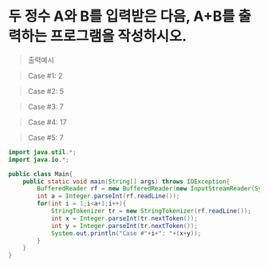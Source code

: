 # 두 정수 A와 B를 입력받은 다음, A+B를 출력하는 프로그램을 작성하시오.

> 출력예시

> Case #1: 2

> Case #2: 5

> Case #3: 7

> Case #4: 17

> Case #5: 7

```java
import java.util.*;
import java.io.*;

public class Main{
    public static void main(String[] args) throws IOException{
        BufferedReader rf = new BufferedReader(new InputStreamReader(System.in));
        int a = Integer.parseInt(rf.readLine());
        for(int i = 1;i<a+1;i++){
            StringTokenizer tr = new StringTokenizer(rf.readLine());
            int x = Integer.parseInt(tr.nextToken());
            int y = Integer.parseInt(tr.nextToken());
            System.out.println("Case #"+i+": "+(x+y));
        }
    }
}
```